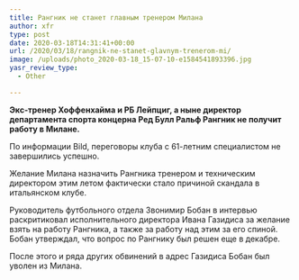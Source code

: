 ```yaml
---
title: Рангник не станет главным тренером Милана
author: xfr
type: post
date: 2020-03-18T14:31:41+00:00
url: /2020/03/18/rangnik-ne-stanet-glavnym-trenerom-mi/
image: /uploads/photo_2020-03-18_15-07-10-e1584541893396.jpg
yasr_review_type:
  - Other

---
```

**Экс-тренер Хоффенхайма и РБ Лейпциг, а ныне директор департамента спорта концерна Ред Булл Ральф Рангник не получит работу в Милане.**

По информации Bild, переговоры клуба с 61-летним специалистом не завершились успешно.

Желание Милана назначить Рангника тренером и техническим директором этим летом фактически стало причиной скандала в итальянском клубе.

Руководитель футбольного отдела Звонимир Бобан в интервью раскритиковал исполнительного директора Ивана Газидиса за желание взять на работу Рангника, а также за работу над этим за его спиной. Бобан утверждал, что вопрос по Рангнику был решен еще в декабре.

После этого и ряда других обвинений в адрес Газидиса Бобан был уволен из Милана.
